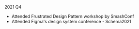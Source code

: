 2021 Q4
-   Attended Frustrated Design Pattern workshop by SmashConf
-   Attended Figma's design system conference - Schema2021